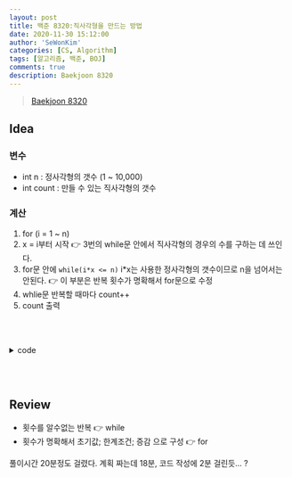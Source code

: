 ```yaml
---
layout: post
title: 백준 8320:직사각형을 만드는 방법
date: 2020-11-30 15:12:00
author: 'SeWonKim'
categories: [CS, Algorithm]
tags: [알고리즘, 백준, BOJ]
comments: true
description: Baekjoon 8320
---
```


> [Baekjoon 8320](https://www.acmicpc.net/problem/8320)

## Idea

### 변수

- int n : 정사각형의 갯수 (1 ~ 10,000)
- int count : 만들 수 있는 직사각형의 갯수

### 계산

1. for (i = 1 ~ n)  
2. x = i부터 시작 👉 3번의 while문 안에서 직사각형의 경우의 수를 구하는 데 쓰인다.
3. for문 안에 `while(i*x <= n)` i*x는 사용한 정사각형의 갯수이므로 n을 넘어서는 안된다. 👉 이 부분은 반복 횟수가 명확해서 for문으로 수정
4. whlie문 반복할 때마다 count++
5. count 출력
 


&nbsp;  
&nbsp;

<details>
    <summary>code</summary>
    <div markdown="1">

    ```java
    import java.util.Scanner;

    public class Main {

        public static void main(String[] args) {
            Scanner sc = new Scanner(System.in);
            int n = sc.nextInt();
            int count = 0;
            
            for (int i = 1; i <= n; i++) {
                for (int x = i; i*x <= n ; x++) {
                    count++;
                }
            }
            
            System.out.println(count);
            sc.close();
        }

    }
    ```

</div>
</details>

&nbsp;  
&nbsp;

## Review

- 횟수를 알수없는 반복 👉 while
- 횟수가 명확해서 초기값; 한계조건; 증감 으로 구성 👉 for

풀이시간 20분정도 걸렸다. 계획 짜는데 18분, 코드 작성에 2분 걸린듯... ?

&nbsp;  
&nbsp;
